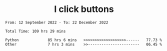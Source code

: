 <h1 align="center">
I click buttons
</h1>

<!--START_SECTION:waka-->

```text
From: 12 September 2022 - To: 22 December 2022

Total Time: 109 hrs 29 mins

Python             85 hrs 6 mins   >>>>>>>>>>>>>>>>>>>------   77.73 %
Other              7 hrs 3 mins    >>-----------------------   06.45 %
```

<!--END_SECTION:waka-->
